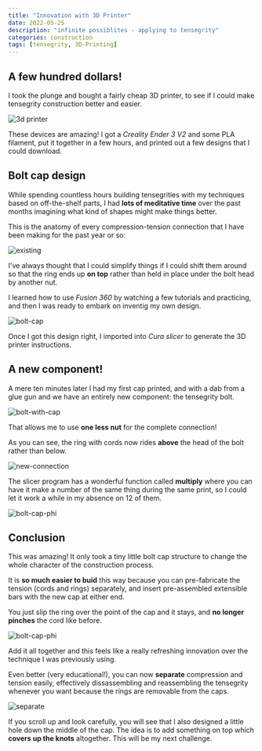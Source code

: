 ```yaml
---
title: "Innovation with 3D Printer"
date: 2022-05-25
description: "infinite possiblites - applying to tensegrity"
categories: construction
tags: [tensegrity, 3D-Printing]
---
```


## A few hundred dollars!

I took the plunge and bought a fairly cheap 3D printer, to see if I could make tensegrity construction better and easier.

![3d printer](/images/2022-05/3d-printer.jpg)

These devices are amazing! I got a *Creality Ender 3 V2* and some PLA filament, put it together in a few hours, and printed out a few designs that I could download.

## Bolt cap design

While spending countless hours building tensegrities with my techniques based on off-the-shelf parts, I had **lots of meditative time** over the past months imagining what kind of shapes might make things better.

This is the anatomy of every compression-tension connection that I have been making for the past year or so:

![existing](/images/2022-05/existing-connection.jpg)

I've always thought that I could simplify things if I could shift them around so that the ring ends up **on top** rather than held in place under the bolt head by another nut.

I learned how to use *Fusion 360* by watching a few tutorials and practicing, and then I was ready to embark on inventig my own design.

![bolt-cap](/images/2022-05/bolt-cap-design.jpg)

Once I got this design right, I imported into *Cura slicer* to generate the 3D printer instructions.

## A new component!

A mere ten minutes later I had my first cap printed, and with a dab from a glue gun and we have an entirely new component: the tensegrity bolt.

![bolt-with-cap](/images/2022-05/bolt-with-cap.jpg)

That allows me to use **one less nut** for the complete connection!

As you can see, the ring with cords now rides **above** the head of the bolt rather than below.

![new-connection](/images/2022-05/new-connection.jpg)

The slicer program has a wonderful function called **multiply** where you can have it make a number of the same thing during the same print, so I could let it work a while in my absence on 12 of them.

![bolt-cap-phi](/images/2022-05/bolt-cap-applied.jpg)

## Conclusion

This was amazing! It only took a tiny little bolt cap structure to change the whole character of the construction process.

It is **so much easier to buid** this way because you can pre-fabricate the tension (cords and rings) separately, and insert pre-assembled extensible bars with the new cap at either end. 

You just slip the ring over the point of the cap and it stays, and **no longer pinches** the cord like before.

![bolt-cap-phi](/images/2022-05/bolt-cap-phi.jpg)

Add it all together and this feels like a really refreshing innovation over the technique I was previously using.

Even better (very educational!), you can now **separate** compression and tension easily, effectively dissassembling and reassembling the tensegrity whenever you want because the rings are removable from the caps.

![separate](/images/2022-05/separate-tension-compression.jpg)

If you scroll up and look carefully, you will see that I also designed a little hole down the middle of the cap. The idea is to add something on top which **covers up the knots** altogether.  This will be my next challenge.

